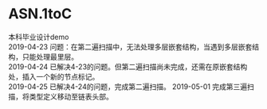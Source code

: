 # ASN.1toC
本科毕业设计demo  
2019-04-23  问题：在第二遍扫描中，无法处理多层嵌套结构，当遇到多层嵌套结构，只能处理最里层。  
2019-04-24  已解决4-23的问题。但第二遍扫描尚未完成，还需在原嵌套结构处，插入一个新的节点标记。  
2019-04-25  已解决4-24的问题，完成第二遍扫描。
2019-05-01  完成第三遍扫描，将类型定义移动至链表头部。
